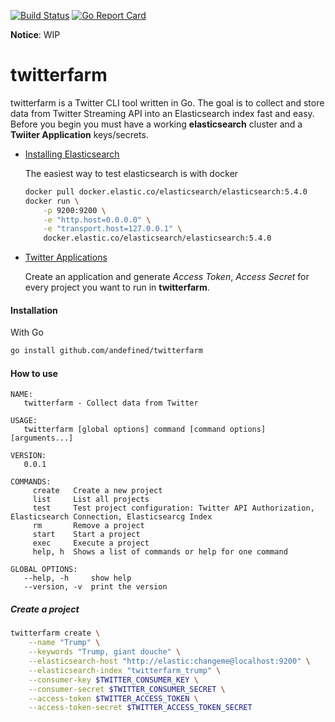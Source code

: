 [![Build Status](https://travis-ci.org/andefined/twitterfarm.svg?branch=master)](https://travis-ci.org/andefined/twitterfarm)
[![Go Report Card](https://goreportcard.com/badge/github.com/andefined/twitterfarm)](https://goreportcard.com/report/github.com/andefined/twitterfarm)

**Notice**: WIP

# twitterfarm
twitterfarm is a Twitter CLI tool written in Go. The goal is to collect and store data from Twitter Streaming API into an Elasticsearch index fast and easy. Before you begin you must have a working **elasticsearch** cluster and a **Twiiter Application** keys/secrets.

- [Installing Elasticsearch](https://www.elastic.co/guide/en/elasticsearch/reference/5.x/install-elasticsearch.html)

    The easiest way to test elasticsearch is with docker
    ```bash
    docker pull docker.elastic.co/elasticsearch/elasticsearch:5.4.0
    docker run \
        -p 9200:9200 \
        -e "http.host=0.0.0.0" \
        -e "transport.host=127.0.0.1" \
        docker.elastic.co/elasticsearch/elasticsearch:5.4.0
    ```

- [Twitter Applications](https://apps.twitter.com/)

    Create an application and generate *Access Token*, *Access Secret* for every project you want to run in **twitterfarm**.


#### Installation
With Go
```bash
go install github.com/andefined/twitterfarm
```

#### How to use
```
NAME:
   twitterfarm - Collect data from Twitter

USAGE:
   twitterfarm [global options] command [command options] [arguments...]

VERSION:
   0.0.1

COMMANDS:
     create   Create a new project
     list     List all projects
     test     Test project configuration: Twitter API Authorization, Elasticsearch Connection, Elasticsearcg Index
     rm       Remove a project
     start    Start a project
     exec     Execute a project
     help, h  Shows a list of commands or help for one command

GLOBAL OPTIONS:
   --help, -h     show help
   --version, -v  print the version
```

##### Create a project
```bash
twitterfarm create \
    --name "Trump" \
    --keywords "Trump, giant douche" \
    --elasticsearch-host "http://elastic:changeme@localhost:9200" \
    --elasticsearch-index "twitterfarm_trump" \
    --consumer-key $TWITTER_CONSUMER_KEY \
    --consumer-secret $TWITTER_CONSUMER_SECRET \
    --access-token $TWITTER_ACCESS_TOKEN \
    --access-token-secret $TWITTER_ACCESS_TOKEN_SECRET
```
